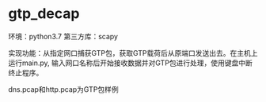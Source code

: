 # gtp_decap
环境：python3.7
第三方库：scapy

实现功能：从指定网口捕获GTP包，获取GTP载荷后从原端口发送出去。在主机上运行main.py, 输入网口名称后开始接收数据并对GTP包进行处理，使用键盘中断终止程序。

dns.pcap和http.pcap为GTP包样例
